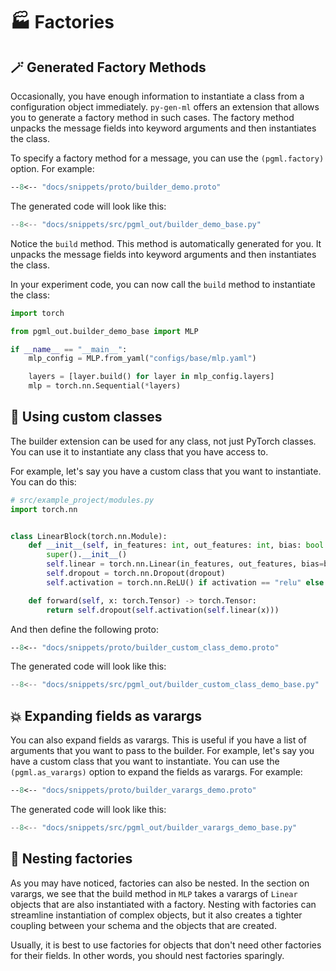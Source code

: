# 🏭 Factories

## 🪄 Generated Factory Methods
Occasionally, you have enough information to instantiate a class from a configuration object immediately. `py-gen-ml` offers an extension that allows you to generate a factory method in such cases. The factory method unpacks the message fields into keyword arguments and then instantiates the class.

To specify a factory method for a message, you can use the `(pgml.factory)` option. For example:

```proto linenums="1" hl_lines="6-7 12"
--8<-- "docs/snippets/proto/builder_demo.proto"
```

The generated code will look like this:

```python { linenums="1" hl_lines="4-7 22-29" .generated-code }
--8<-- "docs/snippets/src/pgml_out/builder_demo_base.py"
```

Notice the `build` method. This method is automatically generated for you. It unpacks the message fields into keyword arguments and then instantiates the class.

In your experiment code, you can now call the `build` method to instantiate the class:

```python linenums="1" hl_lines="8"
import torch

from pgml_out.builder_demo_base import MLP

if __name__ == "__main__":
    mlp_config = MLP.from_yaml("configs/base/mlp.yaml")

    layers = [layer.build() for layer in mlp_config.layers]
    mlp = torch.nn.Sequential(*layers)
```

## 🧱 Using custom classes

The builder extension can be used for any class, not just PyTorch classes. You can use it to instantiate any class that you have access to.

For example, let's say you have a custom class that you want to instantiate. You can do this:

```python
# src/example_project/modules.py
import torch.nn


class LinearBlock(torch.nn.Module):
    def __init__(self, in_features: int, out_features: int, bias: bool = True, dropout: float = 0.0, activation: str = "relu"):
        super().__init__()
        self.linear = torch.nn.Linear(in_features, out_features, bias=bias)
        self.dropout = torch.nn.Dropout(dropout)
        self.activation = torch.nn.ReLU() if activation == "relu" else torch.nn.GELU()

    def forward(self, x: torch.Tensor) -> torch.Tensor:
        return self.dropout(self.activation(self.linear(x)))
```

And then define the following proto:

```proto linenums="1" hl_lines="6 11"
--8<-- "docs/snippets/proto/builder_custom_class_demo.proto"
```

The generated code will look like this:

```python { linenums="1" hl_lines="4-7 28-37" .generated-code }
--8<-- "docs/snippets/src/pgml_out/builder_custom_class_demo_base.py"
```

## 💥 Expanding fields as varargs

You can also expand fields as varargs. This is useful if you have a list of arguments that you want to pass to the builder. For example, let's say you have a custom class that you want to instantiate. You can use the
`(pgml.as_varargs)` option to expand the fields as varargs. For example:

```proto linenums="1" hl_lines="24"
--8<-- "docs/snippets/proto/builder_varargs_demo.proto"
```

The generated code will look like this:

```python { linenums="1" hl_lines="41-43" .generated-code }
--8<-- "docs/snippets/src/pgml_out/builder_varargs_demo_base.py"
```

## 🐣 Nesting factories

As you may have noticed, factories can also be nested. In the section on varargs, we see that the build method in `MLP` takes a varargs of `Linear` objects that are also instantiated with a factory. Nesting with factories can streamline instantiation of complex objects, but it also creates a tighter coupling between your schema and the objects that are created.

Usually, it is best to use factories for objects that don't need other factories for their fields. In other words, you should nest factories sparingly.
